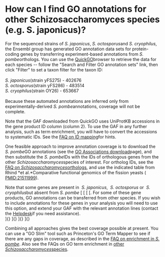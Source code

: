 # How can I find GO annotations for other Schizosaccharomyces species (e.g. S. japonicus)?
<!-- pombase_categories: Datasets,Querying/Searching,Using Ontologies -->

For the sequenced strains of *S. japonicus*, *S. octosporus*and *S.
cryophilus*, the Ensembl group has generated GO annotation data sets for
protein-coding genes by transferring experiment-based annotations from
*S. pombe*orthologs. You can use the
[QuickGO](http://www.ebi.ac.uk/QuickGO/)browser to retrieve the data for
each species -- follow the "Search and Filter GO annotation sets" link,
then click "Filter" to set a taxon filter for the taxon ID:\
\
*S. japonicus*(strain yFS275) - 402676\
*S. octosporus*(strain yFS286) - 483514\
*S. cryophilus*(strain OY26) - 653667\
\
Because these automated annotations are inferred only from
experimentally-derived *S. pombe*annotations, coverage will not be
complete.

Note that the GAF downloaded from QuickGO uses UniProtKB accessions in
the gene product ID column (column 2). To use the GAF in any further
analysis, such as term enrichment, you will have to convert the
accessions to systematic IDs. See the [FAQ on ID
mapping](/faqs/can-i-convert-ids-other-databases-or-pombase-ids)for
hints.

One feasible approach to improve annotation coverage is to download the
*S. pombe*GO annotations (see the [GO Associations
download](/downloads/go-associations)page), and then substitute the *S.
pombe*IDs with the IDs of orthologous genes from the other
*Schizosaccharomyces*species of interest. For ortholog IDs, see the [FAQ
on
*Schizosaccharomyces*orthologs](/faqs/how-can-i-find-orthologs-between-s-pombe-and-other-schizosaccharomyces-species),
and use the indicated table from Rhind *et al.*Comparative functional
genomics of the fission yeasts (
[PMID:21511999](http://www.ncbi.nlm.nih.gov/pubmed?term=21511999)).

Note that some genes are present in  *S. japonicus*,  *S.
octosporus* or  *S. cryophilus*but absent from *S. pombe* [ [ [ [. For
some of these gene products, GO annotations can be transferred from
other species. If you wish to include annotations for these genes in
your analysis you will need to use this option, and extend your GAF with
the relevant annotation lines (contact the
[Helpdesk](mailto:helpdesk@pombase.org)if you need assistance).\
]{} ]{} ]{} ]{}

Combining all approaches gives the best coverage possible at present.
You can use a "GO Slim" tool such as Princeton's GO Term Mapper to see
if there are any gaps in coverage, as described in the [FAQ on
enrichment in *S.
pombe*](/faqs/how-can-i-find-significant-shared-go-annotations-genes-list).
Also see the FAQs on GO term enrichment in [other
*Schizosaccharomyces*species](/faqs/can-i-do-go-term-enrichment-other-schizosaccharomyces-species-eg-s-japonicus).

